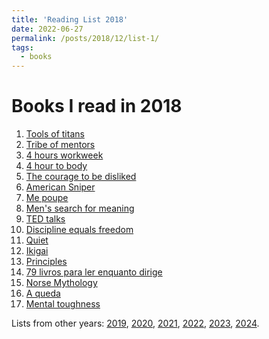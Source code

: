 ```yaml
---
title: 'Reading List 2018'
date: 2022-06-27
permalink: /posts/2018/12/list-1/
tags:
  - books
---
```


Books I read in 2018
======

1. [Tools of titans][1]
2. [Tribe of mentors][2]
3. [4 hours workweek][3]
4. [4 hour to body][4]
5. [The courage to be disliked][5]
6. [American Sniper][6]
7. [Me poupe][7]
8. [Men's search for meaning][8]
9. [TED talks][9]
10. [Discipline equals freedom][10]
11. [Quiet][11]
12. [Ikigai][12]
13. [Principles][13]
14. [79 livros para ler enquanto dirige][14]
15. [Norse Mythology][15]
16. [A queda][16]
17. [Mental toughness][17]

Lists from other years: [2019][list2], [2020][list3], [2021][list4], [2022][list5], [2023][list6], [2024][list7].

[1]:https://www.amazon.com/Tools-Titans-Billionaires-World-Class-Performers/dp/B082VKY29Q/ref=sr_1_1?crid=EV429XVYUX6T&keywords=tools+of+titans&qid=1656358331&sprefix=tools+of+titan%2Caps%2C141&sr=8-1
[2]:https://www.amazon.com/Tribe-Mentors-Short-Advice-World/dp/B082VM5VZN/ref=sr_1_1?crid=2601FE0GVJSGX&keywords=tribe+of+mentors&qid=1656358437&sprefix=tribe+of+entors%2Caps%2C128&sr=8-1
[3]:https://www.amazon.com/4-Hour-Workweek-Escape-Live-Anywhere/dp/0307465357/ref=sr_1_1?crid=20ZXKSWW9SNXK&keywords=4+hours+work+week&qid=1656358284&sprefix=4+hours+work+week%2Caps%2C159&sr=8-1
[4]:https://www.amazon.com/The-4-Hour-Body-Timothy-Ferriss-audiobook/dp/B004G97BYY/ref=sr_1_1?keywords=4+hour+body&qid=1656358450&s=audible&sprefix=4+hour%2Caudible%2C272&sr=1-1
[5]:https://www.amazon.com/The-Courage-to-Be-Disliked-audiobook/dp/B07BRPW98K/ref=sr_1_1?crid=2X5FYUKQTWBD1&keywords=courage+to+be+disliked&qid=1656358470&s=audible&sprefix=courage+to+be+dislike%2Caudible%2C197&sr=1-1
[6]:https://www.amazon.com/American-Sniper-audiobook/dp/B006ST49K4/ref=sr_1_1?crid=2MZ2CEHGPC8LH&keywords=american+sniper&qid=1656358484&s=audible&sprefix=american+snipe%2Caudible%2C173&sr=1-1
[7]:https://www.amazon.com/Me-poupe-Spare-passos-dinheiro/dp/B09SGT8MRC/ref=sr_1_1?crid=28C7MOXDO7PQE&keywords=me+poupe&qid=1656358512&s=audible&sprefix=me+poup%2Caudible%2C171&sr=1-1
[8]:https://www.amazon.com/Mans-Search-for-Meaning-audiobook/dp/B0006IU470/ref=sr_1_1?crid=75R91NIWK76B&keywords=Men%27s+search+for+meaning&qid=1656358535&s=audible&sprefix=men%27s+search+for+meaning%2Caudible%2C143&sr=1-1
[9]:https://www.amazon.com/TED-Talks-Chris-Anderson-audiobook/dp/B01DTE9GO4/ref=sr_1_1?crid=2PW4QN39MVSPB&keywords=ted+talks&qid=1656358557&s=audible&sprefix=ted+talks%2Caudible%2C144&sr=1-1
[10]:https://www.amazon.com/Discipline-Equals-Freedom-Manual-Mk1-MOD1/dp/1250274435/ref=sr_1_1?keywords=discipline+equals+freedom&qid=1656358666&sprefix=disciplin%2Caps%2C196&sr=8-1
[11]:https://www.amazon.com/Quiet-Power-Introverts-World-Talking/dp/0307352153/ref=sr_1_3?crid=2SDZHRMQJNJ&keywords=quiet&qid=1656358703&sprefix=quie%2Caps%2C195&sr=8-3
[12]:https://www.amazon.com/Ikigai-Japanese-Secret-Long-Happy/dp/0143130722/ref=sr_1_1?crid=1PM5362QPZEUX&keywords=ikigai&qid=1656358731&sprefix=ikigai%2Caps%2C196&sr=8-1
[13]:https://www.amazon.com/Principles-Life-Work-Ray-Dalio/dp/1501124021/ref=sr_1_1?crid=128M5CZR0J50C&keywords=principles&qid=1656358761&sprefix=principl%2Caps%2C204&sr=8-1
[14]:https://www.amazon.com.br/Choque-Cultura-filmes-assistir-enquanto/dp/8501115932/ref=asc_df_8501115932/?tag=googleshopp00-20&linkCode=df0&hvadid=379726162243&hvpos=&hvnetw=g&hvrand=10386178437901409970&hvpone=&hvptwo=&hvqmt=&hvdev=c&hvdvcmdl=&hvlocint=&hvlocphy=9101492&hvtargid=pla-589218172502&psc=1
[15]:https://www.amazon.com/Norse-Mythology-Neil-Gaiman-ebook/dp/B01HQA6EOC/ref=tmm_kin_swatch_0?_encoding=UTF8&qid=1656358829&sr=8-8
[16]:https://www.amazon.com.br/queda-mem%C3%B3rias-pai-424-passos/dp/8501098507/ref=asc_df_8501098507/?tag=googleshopp00-20&linkCode=df0&hvadid=379707362362&hvpos=&hvnetw=g&hvrand=18162080708678518566&hvpone=&hvptwo=&hvqmt=&hvdev=c&hvdvcmdl=&hvlocint=&hvlocphy=9101492&hvtargid=pla-811063059531&psc=1
[17]:https://www.amazon.com/Mental-Toughness-True-Grit-Self-Discipline-ebook/dp/B07P9GJ9JK/ref=tmm_kin_swatch_0?_encoding=UTF8&qid=1656358927&sr=8-7

[list1]:https://tuliofalmeida.com/posts/2018/12/list-1/
[list2]:https://tuliofalmeida.com/posts/2019/12/list-2/
[list3]:https://tuliofalmeida.com/posts/2020/12/list-3/
[list4]:https://tuliofalmeida.com/posts/2020/12/list-4/
[list5]:https://tuliofalmeida.com/posts/2022/12/list-5/
[list6]:https://tuliofalmeida.com/posts/2022/12/list-6/
[list7]:https://tuliofalmeida.com/posts/2022/12/list-7/